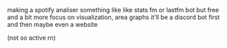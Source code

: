making a spotify analiser something like like stats fm or lastfm bot but free and a bit more focus on visualization, area graphs
it'll be a discord bot first and then maybe even a website 

(not so active rn)
